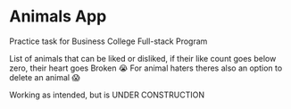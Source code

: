 # Animals App

Practice task for Business College Full-stack Program

List of animals that can be liked or disliked, if their like count goes below zero, their heart goes Broken 😭
For animal haters theres also an option to delete an animal 😱

Working as intended, but is UNDER CONSTRUCTION
